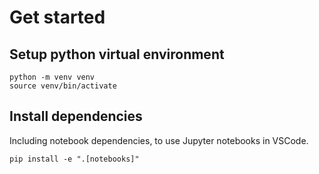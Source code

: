# Get started

## Setup python virtual environment

```
python -m venv venv
source venv/bin/activate
```

## Install dependencies

Including notebook dependencies, to use Jupyter notebooks in VSCode.

```
pip install -e ".[notebooks]"
```